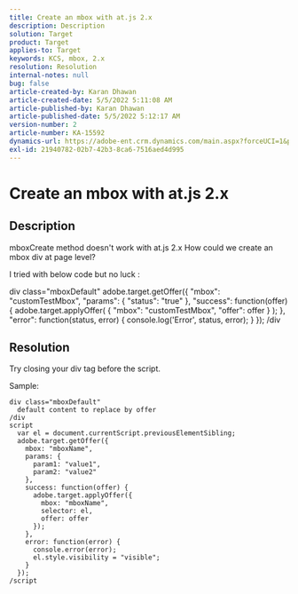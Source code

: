 ```yaml
---
title: Create an mbox with at.js 2.x
description: Description
solution: Target
product: Target
applies-to: Target
keywords: KCS, mbox, 2.x
resolution: Resolution
internal-notes: null
bug: false
article-created-by: Karan Dhawan
article-created-date: 5/5/2022 5:11:08 AM
article-published-by: Karan Dhawan
article-published-date: 5/5/2022 5:12:17 AM
version-number: 2
article-number: KA-15592
dynamics-url: https://adobe-ent.crm.dynamics.com/main.aspx?forceUCI=1&pagetype=entityrecord&etn=knowledgearticle&id=040218c2-31cc-ec11-a7b5-6045bd00db25
exl-id: 21940782-02b7-42b3-8ca6-7516aed4d995
---
```

# Create an mbox with at.js 2.x

## Description


mboxCreate method doesn't work with at.js 2.x
 How could we create an mbox div at page level?

I tried with below code but no luck :



div class="mboxDefault"
 adobe.target.getOffer({
 "mbox": "customTestMbox",
 "params": {
 "status": "true"
 },
 "success": function(offer) {
 adobe.target.applyOffer( {
 "mbox": "customTestMbox",
 "offer": offer
 } );
 },
 "error": function(status, error) {
 console.log('Error', status, error);
 }
 });
 /div


## Resolution


Try closing your div tag before the script.

Sample:


```
div class="mboxDefault" 
  default content to replace by offer 
/div 
script 
  var el = document.currentScript.previousElementSibling;
  adobe.target.getOffer({
    mbox: "mboxName",
    params: {
      param1: "value1",
      param2: "value2"
    },
    success: function(offer) {
      adobe.target.applyOffer({
        mbox: "mboxName",
        selector: el,
        offer: offer
      });
    },
    error: function(error) {
      console.error(error);
      el.style.visibility = "visible";
    }
  });
/script
```
